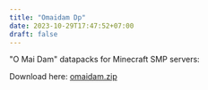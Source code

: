 ```yaml
---
title: "Omaidam Dp"
date: 2023-10-29T17:47:52+07:00
draft: false
---
```


"O Mai Dam" datapacks for Minecraft SMP servers:

Download here: [omaidam.zip](/bin/omaidam.zip)
